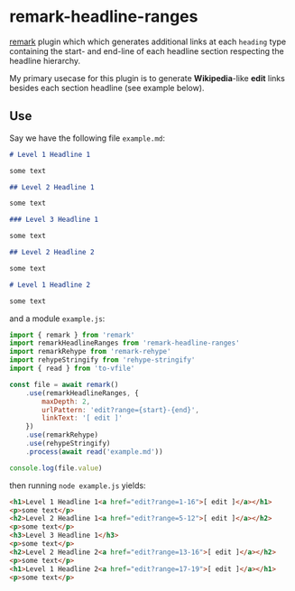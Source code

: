 # remark-headline-ranges

[remark][remark] plugin which which generates additional links at each `heading` type containing the start- and end-line of each headline section respecting the headline hierarchy.

My primary usecase for this plugin is to generate **Wikipedia**-like **edit** links besides each section headline (see example below).

## Use

Say we have the following file `example.md`:

```markdown
# Level 1 Headline 1

some text

## Level 2 Headline 1

some text

### Level 3 Headline 1

some text

## Level 2 Headline 2

some text

# Level 1 Headline 2

some text
```

and a module `example.js`:

```js
import { remark } from 'remark'
import remarkHeadlineRanges from 'remark-headline-ranges'
import remarkRehype from 'remark-rehype'
import rehypeStringify from 'rehype-stringify'
import { read } from 'to-vfile'

const file = await remark()
    .use(remarkHeadlineRanges, {
        maxDepth: 2, 
        urlPattern: 'edit?range={start}-{end}', 
        linkText: '[ edit ]'
    })
    .use(remarkRehype)
    .use(rehypeStringify)
    .process(await read('example.md'))

console.log(file.value)
```

then running `node example.js` yields:

```html
<h1>Level 1 Headline 1<a href="edit?range=1-16">[ edit ]</a></h1>
<p>some text</p>
<h2>Level 2 Headline 1<a href="edit?range=5-12">[ edit ]</a></h2>
<p>some text</p>
<h3>Level 3 Headline 1</h3>
<p>some text</p>
<h2>Level 2 Headline 2<a href="edit?range=13-16">[ edit ]</a></h2>
<p>some text</p>
<h1>Level 1 Headline 2<a href="edit?range=17-19">[ edit ]</a></h1>
<p>some text</p>
```

[remark]: https://github.com/remarkjs/remark

